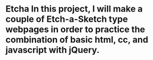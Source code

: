# Etcha In this project, I will make a couple of Etch-a-Sketch type webpages in order to practice the combination of basic html, cc, and javascript with jQuery.

